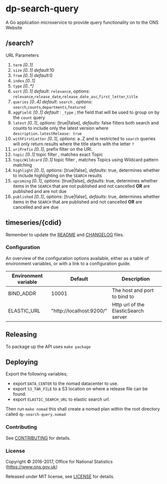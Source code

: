 dp-search-query
================

A Go application microservice to provide query functionality on to the ONS Website

## /search?

URL Parameters

1. `term` _[0..1]_
2. `size` _[0..1]_ _default_:10
3. `from` _[0..1]_ _default_:0
4. `index` _[0..1]_
5. `type` _[0..*]_
6. `sort` _[0..1]_ _default_: `relevance`, _options_: `relevance`,`release_date`,`release_date_asc`,`first_letter`,`title`
7. `queries` _[0..4]_ _default_: `search` , _options_: `search`,`counts`,`departments`,`featured`
8. `aggField`: _[0..1]_ _default_ : `_type` ; the field that will be used to group on by the `count` query
9. `latest` _[0..1]_, _options_: [true|false], _defaults_: false filters both search and counts to include only the latest version where `description.latestRelease: true`
10. `withFirstLetter` _[0..1]_, _options_:  a..Z and is restricted to `search` queries will only return results where the title starts with the letter `?`
11. `uriPrefix` _[0..1]_, prefix filter on the URI.
12. `topic` _[0..1]_ topic filter , matches exact Topic
13. `topicWildcard` _[0..1]_ topic filter , matches Topics using Wildcard pattern matching
14. `highlight`  _[0..1]_, _options_: [true|false], _defaults_: true, determines whether to include highlighting on the `SEARCH` results
15. `upcoming`  _[0..1]_, _options_: [true|false], _defaults_: true, determines whether items in the `SEARCH` that are not published and not cancelled __OR__ are published and are not due
16. `published`  _[0..1]_, _options_: [true|false], _defaults_: true, determines whether items in the `SEARCH` that are published and not cancelled __OR__ are cancelled and are due

## timeseries/{cdid}


Remember to update the [README](README.md) and [CHANGELOG](CHANGELOG.md) files.

### Configuration

An overview of the configuration options available, either as a table of
environment variables, or with a link to a configuration guide.

| Environment variable | Default | Description
| -------------------- | ------- | -----------
| BIND_ADDR            | 10001  | The host and port to bind to
| ELASTIC_URL	       | "http://localhost:9200/" | Http url of the ElasticSearch server

## Releasing
To package up the API uses `make package`

## Deploying
Export the following variables;
* export `DATA_CENTER` to the nomad datacenter to use.
* export `S3_TAR_FILE` to a S3 location on where a release file can be found.
* export `ELASTIC_SEARCH_URL` to elastic search url.

Then run `make nomad` this shall create a nomad plan within the root directory
called `dp-search-query.nomad`

### Contributing

See [CONTRIBUTING](CONTRIBUTING.md) for details.

### License

Copyright © 2016-2017, Office for National Statistics (https://www.ons.gov.uk)

Released under MIT license, see [LICENSE](LICENSE.md) for details.
